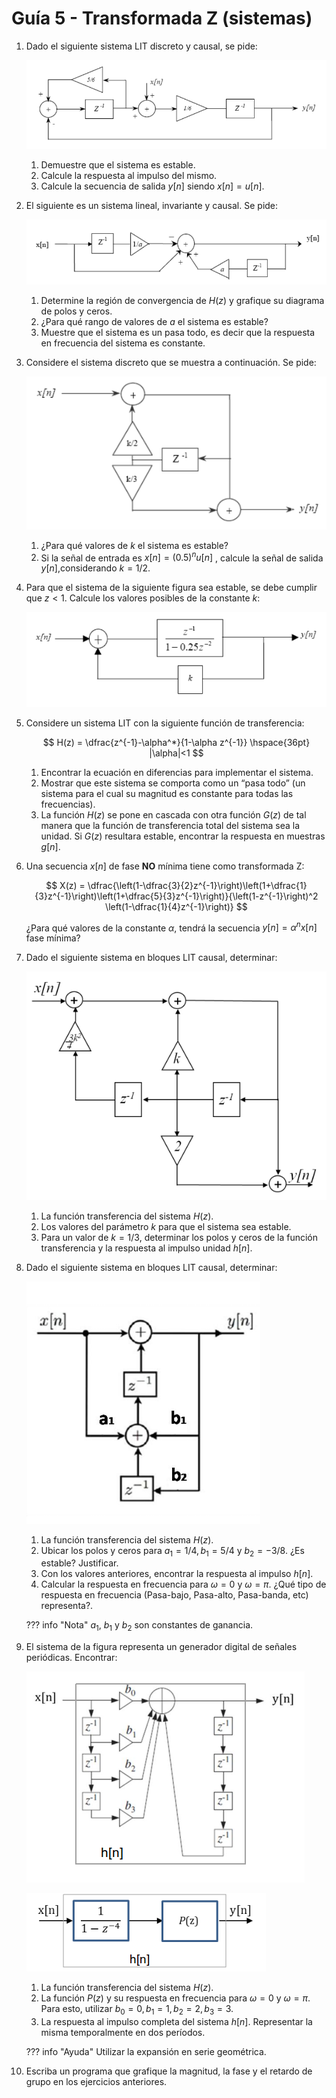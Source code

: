 # Guía 5 - Transformada Z (sistemas)

1.  Dado el siguiente sistema LIT discreto y causal, se pide:

    ![Sistema ej 1](./img/ej1_g5.png "Sistema ejercicio 1")

    1.  Demuestre que el sistema es estable.
    1.  Calcule la respuesta al impulso del mismo.
    1.  Calcule la secuencia de salida $y[n]$ siendo $x[n] = u[n]$.

1.  El siguiente es un sistema lineal, invariante y causal. Se pide:

    ![Sistema ej 2](./img/ej2_g5.png "Sistema ejercicio 2")

    1.  Determine la región de convergencia de $H(z)$ y grafique su diagrama de polos y ceros.
    1.  ¿Para qué rango de valores de $a$ el sistema es estable?
    1.  Muestre que el sistema es un pasa todo, es decir que la respuesta en frecuencia del sistema es constante.

1.  Considere el sistema discreto que se muestra a continuación. Se pide:

  
    ![Sistema ej 3](./img/ej3_g5.png "Sistema ejercicio 3")

    1.  ¿Para qué valores de $k$ el sistema es estable?
    1.  Si la señal de entrada es $x[n] = (0.5)^{n}u[n]$ , calcule la señal de salida $y[n]$,considerando $k=1/2$.

1.  Para que el sistema de la siguiente figura sea estable, se debe cumplir que $z<1$. Calcule los valores posibles de la constante $k$:

    ![Sistema ej 4](./img/ej4_g5.png "Sistema ejercicio 4")

1.  Considere un sistema LIT con la siguiente función de transferencia:

    $$ H(z) = \dfrac{z^{-1}-\alpha^*}{1-\alpha z^{-1}} \hspace{36pt} |\alpha|<1 $$

    1.  Encontrar la ecuación en diferencias para implementar el sistema.
    1.  Mostrar que este sistema se comporta como un “pasa todo” (un sistema para el cual su magnitud es constante para todas las frecuencias).
    1.  La función $H(z)$ se pone en cascada con otra función $G(z)$ de tal manera que la función de transferencia total del sistema sea la unidad. Si $G(z)$ resultara estable, encontrar la respuesta en muestras $g[n]$.

1.  Una secuencia $x[n]$ de fase **NO** mínima tiene como transformada Z:

    $$ X(z) = \dfrac{\left(1-\dfrac{3}{2}z^{-1}\right)\left(1+\dfrac{1}{3}z^{-1}\right)\left(1+\dfrac{5}{3}z^{-1}\right)}{\left(1-z^{-1}\right)^2 \left(1-\dfrac{1}{4}z^{-1}\right)}  $$

    ¿Para qué valores de la constante $\alpha$, tendrá la secuencia $y[n]= \alpha^{n} x[n]$ fase mínima?

1.  Dado el siguiente sistema en bloques LIT causal, determinar:

    ![Sistema ej 7](./img/ej7_g5.png "Sistema ejercicio 7")

    1.  La función transferencia del sistema $H(z)$.
    1.  Los valores del parámetro $k$ para que el sistema sea estable.
    1.  Para un valor de $k = 1/3$, determinar los polos y ceros de la función transferencia y la respuesta al impulso unidad $h[n]$.

1.  Dado el siguiente sistema en bloques LIT causal, determinar:

    ![Sistema ej 8](./img/ej8_g5.png "Sistema ejercicio 8")

    1.  La función transferencia del sistema $H(z)$.
    1.  Ubicar los polos y ceros para $a_1 = 1/4, b_1 = 5/4$ y $b_2 = -3/8$. ¿Es estable? Justificar.
    1.  Con los valores anteriores, encontrar la respuesta al impulso $h[n]$.
    1.  Calcular la respuesta en frecuencia para $\omega = 0$ y $\omega = \pi$. ¿Qué tipo de respuesta en frecuencia (Pasa-bajo, Pasa-alto, Pasa-banda, etc) representa?.

    ??? info "Nota"
        $a_1$, $b_1$ y $b_2$ son constantes de ganancia.

1.  El sistema de la figura representa un generador digital de señales periódicas. Encontrar:

    ![Sistema ej 9_1](./img/ej9-1_g5.png "Sistema ejercicio 9_1")

    ![Sistema ej 9_2](./img/ej9-2_g5.png "Sistema ejercicio 9_2")

    1.  La función transferencia del sistema $H(z)$.
    1.  La función $P(z)$ y su respuesta en frecuencia para $\omega = 0$ y  $\omega = \pi$. Para esto, utilizar $b_0 = 0, b_1 = 1, b_2 = 2, b_3 = 3$.
    1.  La respuesta al impulso completa del sistema $h[n]$. Representar la misma temporalmente en dos períodos.

    ??? info "Ayuda"
        Utilizar la expansión en serie geométrica.

1.  Escriba un programa que grafique la magnitud, la fase y el retardo de grupo en los ejercicios anteriores.
